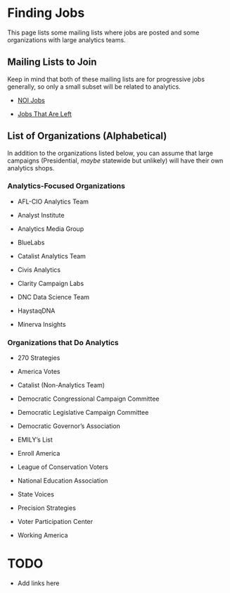 # Finding Jobs

This page lists some mailing lists where jobs are posted and some organizations with large analytics teams.

## Mailing Lists to Join

Keep in mind that both of these mailing lists are for progressive jobs generally, so only a small subset will be related to analytics. 

* [NOI Jobs](https://groups.google.com/forum/#!forum/noi-jobs)

* [Jobs That Are Left](https://groups.google.com/forum/#!forum/jobsthatareleft)

##  List of Organizations (Alphabetical)

In addition to the organizations listed below, you can assume that large campaigns (Presidential, *maybe* statewide but unlikely) will have their own analytics shops.

### Analytics-Focused Organizations

* AFL-CIO Analytics Team

* Analyst Institute

* Analytics Media Group

* BlueLabs

* Catalist Analytics Team

* Civis Analytics

* Clarity Campaign Labs

* DNC Data Science Team

* HaystaqDNA

* Minerva Insights

### Organizations that Do Analytics

* 270 Strategies

* America Votes

* Catalist (Non-Analytics Team)

* Democratic Congressional Campaign Committee

* Democratic Legislative Campaign Committee

* Democratic Governor’s Association

* EMILY’s List

* Enroll America

* League of Conservation Voters

* National Education Association

* State Voices

* Precision Strategies

* Voter Participation Center

* Working America

# TODO

* Add links here
